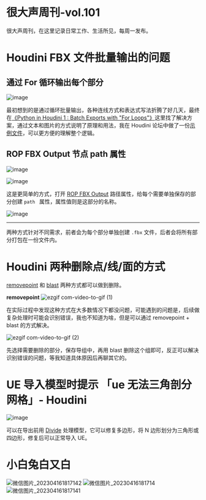 # 很大声周刊-vol.101
很大声周刊，在这里记录日常工作、生活所见，每周一发布。

# Houdini FBX 文件批量输出的问题
## 通过 For 循环输出每个部分
![image](https://user-images.githubusercontent.com/20842136/232292834-89627fc1-cf54-49ef-9ef7-cc866d4abfe1.png)

最初想到的是通过循环批量输出，各种连线方式和表达式写法折腾了好几天，最终在[《Python in Houdini 1 : Batch Exports with "For Loops"》](https://www.artstation.com/blogs/b00merang/Mgrq/python-in-houdini-1-batch-exports-with-for-loops)这里找了解决方案，通过文本和图片的方式说明了原理和用法，我在 Houdini 论坛中做了一份[示例文件](https://www.sidefx.com/forum/topic/89701/?page=1#post-390043)，可以更方便的理解整个逻辑。


## ROP FBX Output 节点 path 属性
![image](https://user-images.githubusercontent.com/20842136/232294039-0fe36be4-a6f8-4737-9207-ecf4d2ba380d.png)

![image](https://user-images.githubusercontent.com/20842136/232294206-57967237-d212-4670-bf35-27301217cc8b.png)

这是更简单的方式，打开 [ROP FBX Output](https://www.sidefx.com/docs/houdini/nodes/top/ropfbx.html) 路径属性，给每个需要单独保存的部分创建 `path ` 属性，属性值则是这部分的名称。

![image](https://user-images.githubusercontent.com/20842136/232294757-76314b85-142b-4bde-aa7c-b1cc5c5930e1.png)

---
两种方式针对不同需求，前者会为每个部分单独创建 `.fbx` 文件，后者会将所有部分打包在一份文件内。

# Houdini 两种删除点/线/面的方式
[removepoint](https://www.sidefx.com/docs/houdini/vex/functions/removepoint.html) 和 [blast](https://www.sidefx.com/docs/houdini/nodes/sop/blast.html) 两种方式都可以做到删除。

**removepoint**
![ezgif com-video-to-gif (1)](https://user-images.githubusercontent.com/20842136/232297885-925105b6-82be-47c8-b4fc-3c34e90d2cce.gif)

在实际过程中发现这种方式在大多数情况下都没问题，可能遇到的问题是，后续做复杂处理时可能会识别错误，我也不知道为啥，但是可以通过 removepoint + blast 的方式解决。

![ezgif com-video-to-gif (2)](https://user-images.githubusercontent.com/20842136/232298659-4a2c2fb2-f797-4075-876c-b52cc15b585b.gif)

先选择需要删除的部分，保存导组中，再用 blast 删除这个组即可，反正可以解决识别错误的问题，等我知道具体原因后再聊其它的。

# UE 导入模型时提示 「ue 无法三角剖分网格」- Houdini
![image](https://user-images.githubusercontent.com/20842136/232299828-d19aa4a1-44c2-47b8-b339-e40a8c8a8cd0.png)

可以在导出前用 [Divide](https://www.sidefx.com/docs/houdini/nodes/sop/divide.html) 处理模型，它可以修复多边形，将 N 边形划分为三角形或四边形，修复后可以正常导入 UE。

# 小白兔白又白
![微信图片_202304161817142](https://user-images.githubusercontent.com/20842136/232295228-ca06301d-579e-48ee-983c-1ca1cb80d494.jpg)
![微信图片_20230416181714](https://user-images.githubusercontent.com/20842136/232295240-6399855c-70ff-4483-a1c4-54a687f588e6.jpg)
![微信图片_202304161817141](https://user-images.githubusercontent.com/20842136/232295246-62177f4e-e639-4ea3-9a89-395f3af03fd4.jpg)
